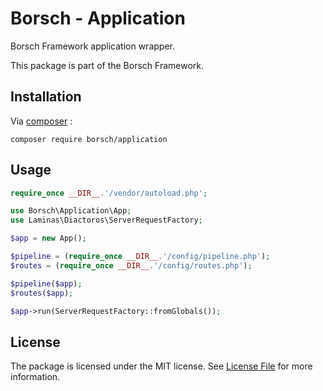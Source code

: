 # Borsch - Application

Borsch Framework application wrapper.

This package is part of the Borsch Framework.

## Installation

Via [composer](https://getcomposer.org/) :

`composer require borsch/application`

## Usage

```php
require_once __DIR__.'/vendor/autoload.php';

use Borsch\Application\App;
use Laminas\Diactoros\ServerRequestFactory;

$app = new App();

$pipeline = (require_once __DIR__.'/config/pipeline.php');
$routes = (require_once __DIR__.'/config/routes.php');

$pipeline($app);
$routes($app);

$app->run(ServerRequestFactory::fromGlobals());
```

## License

The package is licensed under the MIT license. See [License File](https://github.com/debuss/borsch-application/blob/master/LICENSE.md) for more information.